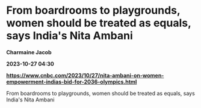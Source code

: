 # From boardrooms to playgrounds, women should be treated as equals, says India's Nita Ambani
**Charmaine Jacob**

**2023-10-27 04:30**

**https://www.cnbc.com/2023/10/27/nita-ambani-on-women-empowerment-indias-bid-for-2036-olympics.html**

From boardrooms to playgrounds, women should be treated as equals, says India's Nita Ambani